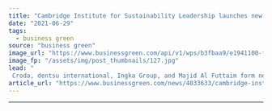 ```yaml
---
title: "Cambridge Institute for Sustainability Leadership launches new Business Transformation Group"
date: "2021-06-29"
tags: 
  - business green
source: "business green"
image_url: "https://www.businessgreen.com/api/v1/wps/b3fbaa9/e1941100-f5c1-4e84-99df-a40c2c885761/7/cambridge-185x114.jpg"
image_fp: "/assets/img/post_thumbnails/127.jpg"
lead: "
 Croda, dentsu international, Ingka Group, and Majid Al Futtaim form new group designed to accelerate the development of cutting edge sustainability practices ..."
article_url: "https://www.businessgreen.com/news/4033633/cambridge-institute-sustainability-leadership-launches-business-transformation-group"
---
```


---
